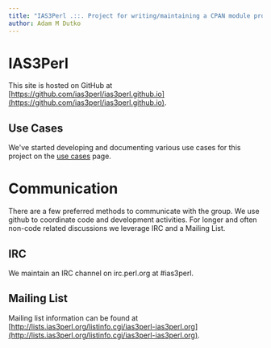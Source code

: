 ```yaml
---
title: "IAS3Perl .::. Project for writing/maintaining a CPAN module providing a Perl interface to IAS3API"
author: Adam M Dutko
---
```


# IAS3Perl

This site is hosted on GitHub at [https://github.com/ias3perl/ias3perl.github.io](https://github.com/ias3perl/ias3perl.github.io). 

## Use Cases

We've started developing and documenting various use cases for this project on the [use cases](/page/usecases/) page.

# Communication 

There are a few preferred methods to communicate with the group. We use github to coordinate code and development activities. For longer and often non-code related discussions we leverage IRC and a Mailing List. 

## IRC
We maintain an IRC channel on irc.perl.org at #ias3perl.

## Mailing List

Mailing list information can be found at [http://lists.ias3perl.org/listinfo.cgi/ias3perl-ias3perl.org](http://lists.ias3perl.org/listinfo.cgi/ias3perl-ias3perl.org).
